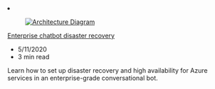 <!-- This file is automatically generated by build/architectures/build_index.py. Any updates will be lost. -->

<!-- markdownlint-disable MD033 -->

<li class="grid-item item-column" data-categories="AI + Machine Learning Management and Governance ">
<article class="card">
    <div class="card-header has-margin-bottom-none" aria-hidden="true">
        <figure class="image diagram has-height-175 has-overflow-hidden level">
            <a href="/azure/architecture/solution-ideas/articles/enterprise-chatbot-disaster-recovery"><img src="/azure/architecture/browse/thumbs/enterprise-chatbot-disaster-recovery.png" class="diagram" alt="Architecture Diagram" data-linktype="relative-path"></a>
        </figure>
    </div>
    <div class="card-content">
        <a class="card-content-title has-margin-top-none" href="/azure/architecture/solution-ideas/articles/enterprise-chatbot-disaster-recovery">
            <p>Enterprise chatbot disaster recovery</p>
        </a>
        <ul class="card-content-metadata">
            <li>5/11/2020</li>
            <li>3 min read</li>
        </ul>
        <p class="card-content-description">Learn how to set up disaster recovery and high availability for Azure services in an enterprise-grade conversational bot.</p>
        <div class="bottom-to-top-fade is-hidden-mobile"></div>
    </div>
</article>
</li>
